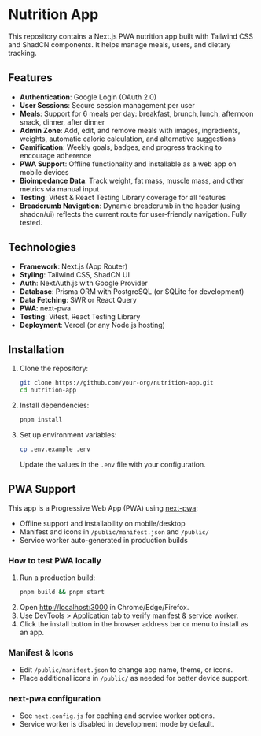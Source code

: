 # Nutrition App

This repository contains a Next.js PWA nutrition app built with Tailwind CSS and ShadCN components. It helps manage meals, users, and dietary tracking.

## Features
- **Authentication**: Google Login (OAuth 2.0)
- **User Sessions**: Secure session management per user
- **Meals**: Support for 6 meals per day: breakfast, brunch, lunch, afternoon snack, dinner, after dinner
- **Admin Zone**: Add, edit, and remove meals with images, ingredients, weights, automatic calorie calculation, and alternative suggestions
- **Gamification**: Weekly goals, badges, and progress tracking to encourage adherence
- **PWA Support**: Offline functionality and installable as a web app on mobile devices
- **Bioimpedance Data**: Track weight, fat mass, muscle mass, and other metrics via manual input
- **Testing**: Vitest & React Testing Library coverage for all features
- **Breadcrumb Navigation**: Dynamic breadcrumb in the header (using shadcn/ui) reflects the current route for user-friendly navigation. Fully tested.

## Technologies
- **Framework**: Next.js (App Router)
- **Styling**: Tailwind CSS, ShadCN UI
- **Auth**: NextAuth.js with Google Provider
- **Database**: Prisma ORM with PostgreSQL (or SQLite for development)
- **Data Fetching**: SWR or React Query
- **PWA**: next-pwa
- **Testing**: Vitest, React Testing Library
- **Deployment**: Vercel (or any Node.js hosting)

## Installation

1. Clone the repository:
   ```bash
   git clone https://github.com/your-org/nutrition-app.git
   cd nutrition-app
   ```

2. Install dependencies:
   ```bash
   pnpm install
   ```

3. Set up environment variables:
   ```bash
   cp .env.example .env
   ```
   Update the values in the `.env` file with your configuration.

## PWA Support

This app is a Progressive Web App (PWA) using [next-pwa](https://github.com/shadowwalker/next-pwa):
- Offline support and installability on mobile/desktop
- Manifest and icons in `/public/manifest.json` and `/public/`
- Service worker auto-generated in production builds

### How to test PWA locally
1. Run a production build:
   ```bash
   pnpm build && pnpm start
   ```
2. Open [http://localhost:3000](http://localhost:3000) in Chrome/Edge/Firefox.
3. Use DevTools > Application tab to verify manifest & service worker.
4. Click the install button in the browser address bar or menu to install as an app.

### Manifest & Icons
- Edit `/public/manifest.json` to change app name, theme, or icons.
- Place additional icons in `/public/` as needed for better device support.

### next-pwa configuration
- See `next.config.js` for caching and service worker options.
- Service worker is disabled in development mode by default.
